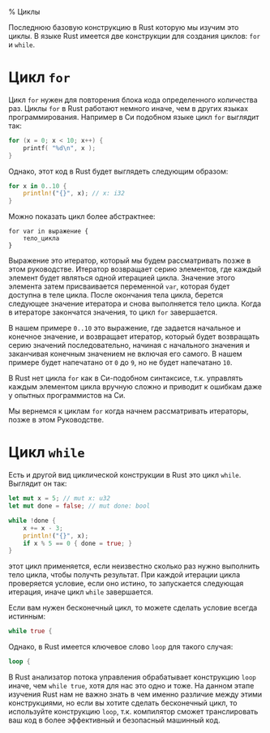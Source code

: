 % Циклы

Последнюю базовую конструкцию в Rust которую мы изучим это циклы. В языке Rust имеется две конструкции для создания циклов: `for` и `while`.

# Цикл `for`

Цикл `for` нужен для повторения блока кода определенного количества раз. Циклы `for` в Rust работают немного иначе, чем в других языках программирования. Например в Си подобном языке цикл `for` выглядит так:

```c
for (x = 0; x < 10; x++) {
    printf( "%d\n", x );
}
```

Однако, этот код в Rust будет выглядеть следующим образом:

```rust
for x in 0..10 {
    println!("{}", x); // x: i32
}
```

Можно показать цикл более абстрактнее:

```
for var in выражение {
    тело_цикла
}
```

Выражение это итератор, который мы будем рассматривать позже в этом руководстве. Итератор возвращает серию элементов, где каждый элемент будет являться одной итерацией цикла. Значение этого элемента затем присваивается переменной `var`, которая будет доступна в теле цикла. После окончания тела цикла, берется следующее значение итератора и снова выполняется тело цикла. Когда в итераторе закончатся значения, то цикл `for` завершается.

В нашем примере `0..10` это выражение, где задается начальное и конечное значение, и возвращает итератор, который будет возвращать серию значений последовательно, начиная с начального значения и заканчивая конечным значением не включая его самого. В нашем примере будет напечатано от `0` до `9`, но не будет напечатано `10`.

В Rust нет цикла `for` как в Си-подобном синтаксисе, т.к. управлять каждым элементом цикла вручную сложно и приводит к ошибкам даже у опытных программистов на Си.

Мы вернемся к циклам `for` когда начнем рассматривать итераторы, позже в этом Руководстве.

# Цикл `while`

Есть и другой вид циклической конструкции в Rust это цикл `while`. Выглядит он так:

```rust
let mut x = 5; // mut x: u32
let mut done = false; // mut done: bool

while !done {
    x += x - 3;
    println!("{}", x);
    if x % 5 == 0 { done = true; }
}
```

этот цикл применяется, если неизвестно сколько раз нужно выполнить тело цикла, чтобы получть результат. При каждой итерации цикла проверяется условие, если оно истино, то запускается следующая итерация, иначе цикл `while` завершается.

Если вам нужен бесконечный цикл, то можете сделать условие всегда истинным:

```rust
while true {
```

Однако, в Rust имеется ключевое слово `loop` для такого случая:

```rust
loop {
```

В Rust анализатор потока управления обрабатывает конструкцию `loop` иначе, чем `while true`, хотя для нас это одно и тоже. На данном этапе изучения Rust нам не важно знать в чем именно различие между этими конструкциями, но если вы хотите сделать бесконечный цикл, то используйте конструкцию `loop`, т.к. компилятор сможет транслировать ваш код в более эффективный и безопасный машинный код.
